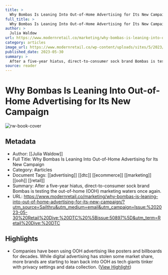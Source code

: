 ```yaml
---
title: >
  Why Bombas Is Leaning Into Out-of-Home Advertising for Its New Campaign
full_title: >
  Why Bombas Is Leaning Into Out-of-Home Advertising for Its New Campaign
author: >
  Julia Waldow
url: https://www.modernretail.co/marketing/why-bombas-is-leaning-into-out-of-home-advertising-for-its-new-campaign/?utm_source=Sailthru&utm_medium=email&utm_campaign=Issue:%202023-05-30%20Retail%20Dive:%20DTC%20%5Bissue:50897%5D&utm_term=Retail%20Dive:%20DTC
category: articles
image_url: https://www.modernretail.co/wp-content/uploads/sites/5/2023/05/Bombas_New-York_Walls_2023-1.jpg
published_date: 2023-05-30
summary: >
  After a five-year hiatus, direct-to-consumer sock brand Bombas is testing the out-of-home (OOH) marketing waters once again.
source: reader
---
```

# Why Bombas Is Leaning Into Out-of-Home Advertising for Its New Campaign

![rw-book-cover](https://www.modernretail.co/wp-content/uploads/sites/5/2023/05/Bombas_New-York_Walls_2023-1.jpg)

## Metadata
- Author: [[Julia Waldow]]
- Full Title: Why Bombas Is Leaning Into Out-of-Home Advertising for Its New Campaign
- Category: #articles
- Document Tags: [[advertising]] [[dtc]] [[ecommerce]] [[marketing]] [[ooh]] [[retail]] 
- Summary: After a five-year hiatus, direct-to-consumer sock brand Bombas is testing the out-of-home (OOH) marketing waters once again.
- URL: https://www.modernretail.co/marketing/why-bombas-is-leaning-into-out-of-home-advertising-for-its-new-campaign/?utm_source=Sailthru&utm_medium=email&utm_campaign=Issue:%202023-05-30%20Retail%20Dive:%20DTC%20%5Bissue:50897%5D&utm_term=Retail%20Dive:%20DTC

## Highlights
- Companies have been using OOH advertising like posters and billboards for decades. While digital advertising has stolen some market share, more brands are starting to lean back into OOH as tech giants tinker with privacy settings and data collection. ([View Highlight](https://read.readwise.io/read/01h3vgrajwgff1k9hs03vmws90))


